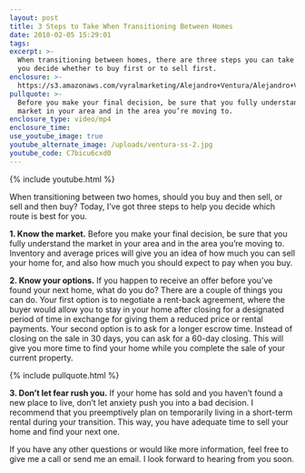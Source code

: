 ```yaml
---
layout: post
title: 3 Steps to Take When Transitioning Between Homes
date: 2018-02-05 15:29:01
tags:
excerpt: >-
  When transitioning between homes, there are three steps you can take to help
  you decide whether to buy first or to sell first.
enclosure: >-
  https://s3.amazonaws.com/vyralmarketing/Alejandro+Ventura/Alejandro+Ventura+Real+Estate-+3+Steps+to+Take+When+Transitioning+Between+Homes.mp4
pullquote: >-
  Before you make your final decision, be sure that you fully understand the
  market in your area and in the area you’re moving to.
enclosure_type: video/mp4
enclosure_time:
use_youtube_image: true
youtube_alternate_image: /uploads/ventura-ss-2.jpg
youtube_code: C7bicu6cxd0
---
```



{% include youtube.html %}

When transitioning between two homes, should you buy and then sell, or sell and then buy? Today, I’ve got three steps to help you decide which route is best for you.

**1. Know the market.** Before you make your final decision, be sure that you fully understand the market in your area and in the area you’re moving to. Inventory and average prices will give you an idea of how much you can sell your home for, and also how much you should expect to pay when you buy.

**2. Know your options.** If you happen to receive an offer before you’ve found your next home, what do you do? There are a couple of things you can do. Your first option is to negotiate a rent-back agreement, where the buyer would allow you to stay in your home after closing for a designated period of time in exchange for giving them a reduced price or rental payments. Your second option is to ask for a longer escrow time. Instead of closing on the sale in 30 days, you can ask for a 60-day closing. This will give you more time to find your home while you complete the sale of your current property.

{% include pullquote.html %}

**3. Don’t let fear rush you.** If your home has sold and you haven’t found a new place to live, don’t let anxiety push you into a bad decision. I recommend that you preemptively plan on temporarily living in a short-term rental during your transition. This way, you have adequate time to sell your home and find your next one.

If you have any other questions or would like more information, feel free to give me a call or send me an email. I look forward to hearing from you soon.